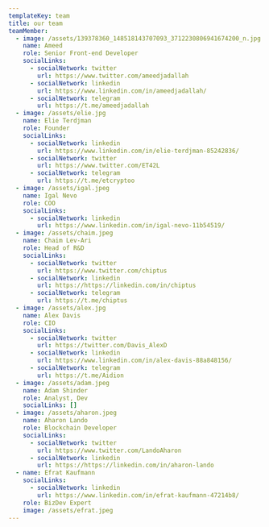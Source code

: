 ```yaml
---
templateKey: team
title: our team
teamMember:
  - image: /assets/139378360_148518143707093_3712230806941674200_n.jpg
    name: Ameed
    role: Senior Front-end Developer
    socialLinks:
      - socialNetwork: twitter
        url: https://www.twitter.com/ameedjadallah
      - socialNetwork: linkedin
        url: https://www.linkedin.com/in/ameedjadallah/
      - socialNetwork: telegram
        url: https://t.me/ameedjadallah
  - image: /assets/elie.jpg
    name: Elie Terdjman
    role: Founder
    socialLinks:
      - socialNetwork: linkedin
        url: https://www.linkedin.com/in/elie-terdjman-85242836/
      - socialNetwork: twitter
        url: https://www.twitter.com/ET42L
      - socialNetwork: telegram
        url: https://t.me/etcryptoo
  - image: /assets/igal.jpeg
    name: Igal Nevo
    role: COO
    socialLinks:
      - socialNetwork: linkedin
        url: https://www.linkedin.com/in/igal-nevo-11b54519/
  - image: /assets/chaim.jpeg
    name: Chaim Lev-Ari
    role: Head of R&D
    socialLinks:
      - socialNetwork: twitter
        url: https://www.twitter.com/chiptus
      - socialNetwork: linkedin
        url: https://https://linkedin.com/in/chiptus
      - socialNetwork: telegram
        url: https://t.me/chiptus
  - image: /assets/alex.jpg
    name: Alex Davis
    role: CIO
    socialLinks:
      - socialNetwork: twitter
        url: https://twitter.com/Davis_AlexD
      - socialNetwork: linkedin
        url: https://www.linkedin.com/in/alex-davis-88a848156/
      - socialNetwork: telegram
        url: https://t.me/Aidion
  - image: /assets/adam.jpeg
    name: Adam Shinder
    role: Analyst, Dev
    socialLinks: []
  - image: /assets/aharon.jpeg
    name: Aharon Lando
    role: Blockchain Developer
    socialLinks:
      - socialNetwork: twitter
        url: https://www.twitter.com/LandoAharon
      - socialNetwork: linkedin
        url: https://https://linkedin.com/in/aharon-lando
  - name: Efrat Kaufmann
    socialLinks:
      - socialNetwork: linkedin
        url: https://www.linkedin.com/in/efrat-kaufmann-47214b8/
    role: BizDev Expert
    image: /assets/efrat.jpeg
---
```

